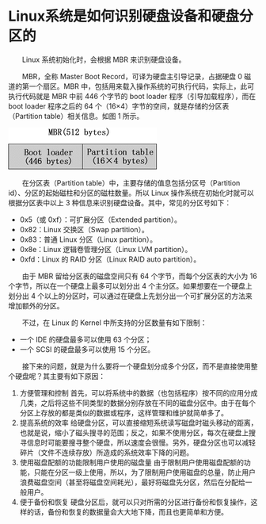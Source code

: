 # Linux系统是如何识别硬盘设备和硬盘分区的

　　Linux 系统初始化时，会根据 MBR 来识别硬盘设备。

　　MBR，全称 Master Boot Record，可译为硬盘主引导记录，占据硬盘 0 磁道的第一个扇区。MBR 中，包括用来载入操作系统的可执行代码，实际上，此可执行代码就是 MBR 中前 446 个字节的 boot loader 程序（引导加载程序），而在 boot loader 程序之后的 64 个（16×4）字节的空间，就是存储的分区表（Partition table）相关信息。如图 1 所示。

​![](assets/net-img-1d5d58e11792c10b-20231027152816-m3dwnij.png)​

　　在分区表（Partition table）中，主要存储的值息包括分区号（Partition id）、分区的起始磁柱和分区的磁柱数量。所以 Linux 操作系统在初始化时就可以根据分区表中以上 3 种信息来识别硬盘设备。其中，常见的分区号如下：

* 0x5（或 0xf）：可扩展分区（Extended partition）。
* 0x82：Linux 交换区（Swap partition）。
* 0x83：普通 Linux 分区（Linux partition）。
* 0x8e：Linux 逻辑卷管理分区（Linux LVM partition）。
* 0xfd：Linux 的 RAID 分区（Linux RAID auto partition）。

　　由于 MBR 留给分区表的磁盘空间只有 64 个字节，而每个分区表的大小为 16 个字节，所以在一个硬盘上最多可以划分出 4 个主分区。如果想要在一个硬盘上划分出 4 个以上的分区时，可以通过在硬盘上先划分出一个可扩展分区的方法来增加额外的分区。

　　不过，在 Linux 的 Kernel 中所支持的分区数量有如下限制：

* 一个 IDE 的硬盘最多可以使用 63 个分区；
* 一个 SCSI 的硬盘最多可以使用 15 个分区。

　　接下来的问题，就是为什么要将一个硬盘划分成多个分区，而不是直接使用整个硬盘呢？其主要有如下原因：

1. 方便管理和控制
    首先，可以将系统中的数据（也包括程序）按不同的应用分成几类，之后将这些不同类型的数据分别存放在不同的磁盘分区中。由于在每个分区上存放的都是类似的数据或程序，这样管理和维护就简单多了。
2. 提高系统的效率
    给硬盘分区，可以直接缩短系统读写磁盘时磁头移动的距离，也就是说，缩小了磁头搜寻的范围；反之，如果不使用分区，每次在硬盘上搜寻信息时可能要搜寻整个硬盘，所以速度会很慢。另外，硬盘分区也可以减轻碎片（文件不连续存放）所造成的系统效率下降的问题。
3. 使用磁盘配额的功能限制用户使用的磁盘量
    由于限制用户使用磁盘配额的功能，只能在分区一级上使用，所以，为了限制用户使用磁盘的总量，防止用户浪费磁盘空间（甚至将磁盘空间耗光），最好将磁盘先分区，然后在分配给一般用户。
4. 便于备份和恢复
    硬盘分区后，就可以只对所需的分区进行备份和恢复操作，这样的话，备份和恢复的数据量会大大地下降，而且也更简单和方便。
